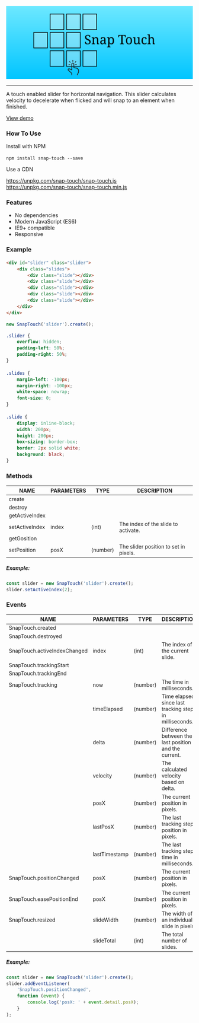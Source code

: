 ![Snap Touch](banner.png)

---

A touch enabled slider for horizontal navigation.
This slider calculates velocity to decelerate when flicked and will snap to an element when finished.

[View demo](https://jabes.github.io/snap-touch/)

### How To Use

Install with NPM

`npm install snap-touch --save`

Use a CDN

https://unpkg.com/snap-touch/snap-touch.js  
https://unpkg.com/snap-touch/snap-touch.min.js

### Features

- No dependencies
- Modern JavaScript (ES6)
- IE9+ compatible
- Responsive

### Example

```html
<div id="slider" class="slider">
    <div class="slides">
        <div class="slide"></div>
        <div class="slide"></div>
        <div class="slide"></div>
        <div class="slide"></div>
        <div class="slide"></div>
    </div>
</div>
```

```javascript
new SnapTouch('slider').create();
```

```css
.slider {
    overflow: hidden;
    padding-left: 50%;
    padding-right: 50%;
}

.slides {
    margin-left: -100px;
    margin-right: -100px;
    white-space: nowrap;
    font-size: 0;
}

.slide {
    display: inline-block;
    width: 200px;
    height: 200px;
    box-sizing: border-box;
    border: 2px solid white;
    background: black;
}
```

### Methods

| NAME           | PARAMETERS | TYPE     | DESCRIPTION                           |
|----------------|------------|----------|---------------------------------------|
| create         |            |          |                                       |
| destroy        |            |          |                                       |
| getActiveIndex |            |          |                                       |
| setActiveIndex | index      | (int)    | The index of the slide to activate.   |
| getGosition    |            |          |                                       |
| setPosition    | posX       | (number) | The slider position to set in pixels. |

##### Example:

```javascript
const slider = new SnapTouch('slider').create();
slider.setActiveIndex(2);
```

### Events

| NAME                         | PARAMETERS    | TYPE     | DESCRIPTION                                            |
|------------------------------|---------------|----------|--------------------------------------------------------|
| SnapTouch.created            |               |          |                                                        |
| SnapTouch.destroyed          |               |          |                                                        |
| SnapTouch.activeIndexChanged | index         | (int)    | The index of the current slide.                        |
| SnapTouch.trackingStart      |               |          |                                                        |
| SnapTouch.trackingEnd        |               |          |                                                        |
| SnapTouch.tracking           | now           | (number) | The time in milliseconds.                              |
|                              | timeElapsed   | (number) | Time elapsed since last tracking step in milliseconds. |
|                              | delta         | (number) | Difference between the last position and the current.  |
|                              | velocity      | (number) | The calculated velocity based on delta.                |
|                              | posX          | (number) | The current position in pixels.                        |
|                              | lastPosX      | (number) | The last tracking step position in pixels.             |
|                              | lastTimestamp | (number) | The last tracking step time in milliseconds.           |
| SnapTouch.positionChanged    | posX          | (number) | The current position in pixels.                        |
| SnapTouch.easePositionEnd    | posX          | (number) | The current position in pixels.                        |
| SnapTouch.resized            | slideWidth    | (number) | The width of an individual slide in pixels.            |
|                              | slideTotal    | (int)    | The total number of slides.                            |

##### Example:

```javascript
const slider = new SnapTouch('slider').create();
slider.addEventListener(
    'SnapTouch.positionChanged',
    function (event) {
        console.log('posX: ' + event.detail.posX);
    }
);
```
